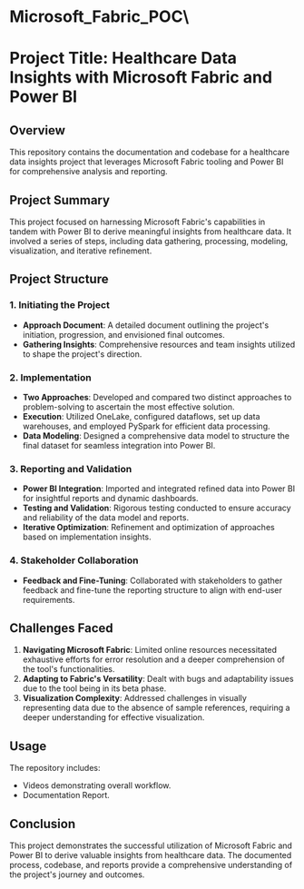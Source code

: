 # Microsoft_Fabric_POC\
# Project Title: Healthcare Data Insights with Microsoft Fabric and Power BI

## Overview

This repository contains the documentation and codebase for a healthcare data insights project that leverages Microsoft Fabric tooling and Power BI for comprehensive analysis and reporting.

## Project Summary

This project focused on harnessing Microsoft Fabric's capabilities in tandem with Power BI to derive meaningful insights from healthcare data. It involved a series of steps, including data gathering, processing, modeling, visualization, and iterative refinement.

## Project Structure

### 1. Initiating the Project

- **Approach Document**: A detailed document outlining the project's initiation, progression, and envisioned final outcomes.
- **Gathering Insights**: Comprehensive resources and team insights utilized to shape the project's direction.

### 2. Implementation

- **Two Approaches**: Developed and compared two distinct approaches to problem-solving to ascertain the most effective solution.
- **Execution**: Utilized OneLake, configured dataflows, set up data warehouses, and employed PySpark for efficient data processing.
- **Data Modeling**: Designed a comprehensive data model to structure the final dataset for seamless integration into Power BI.

### 3. Reporting and Validation

- **Power BI Integration**: Imported and integrated refined data into Power BI for insightful reports and dynamic dashboards.
- **Testing and Validation**: Rigorous testing conducted to ensure accuracy and reliability of the data model and reports.
- **Iterative Optimization**: Refinement and optimization of approaches based on implementation insights.

### 4. Stakeholder Collaboration

- **Feedback and Fine-Tuning**: Collaborated with stakeholders to gather feedback and fine-tune the reporting structure to align with end-user requirements.

## Challenges Faced

1. **Navigating Microsoft Fabric**: Limited online resources necessitated exhaustive efforts for error resolution and a deeper comprehension of the tool's functionalities.
2. **Adapting to Fabric's Versatility**: Dealt with bugs and adaptability issues due to the tool being in its beta phase.
3. **Visualization Complexity**: Addressed challenges in visually representing data due to the absence of sample references, requiring a deeper understanding for effective visualization.

## Usage

The repository includes:
- Videos demonstrating overall workflow.
- Documentation Report.


## Conclusion

This project demonstrates the successful utilization of Microsoft Fabric and Power BI to derive valuable insights from healthcare data. The documented process, codebase, and reports provide a comprehensive understanding of the project's journey and outcomes.
